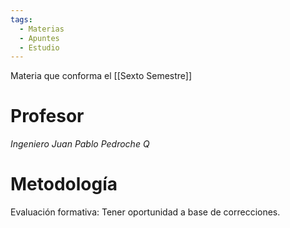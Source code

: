 ```yaml
---
tags:
  - Materias
  - Apuntes
  - Estudio
---
```

Materia que conforma el [[Sexto Semestre]]
# Profesor
*Ingeniero Juan Pablo Pedroche Q*
# Metodología
Evaluación formativa:  Tener oportunidad a base de correcciones.


